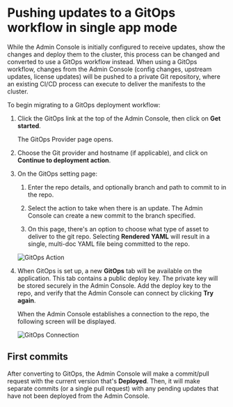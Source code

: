 # Pushing updates to a GitOps workflow in single app mode

While the Admin Console is initially configured to receive updates, show the changes and deploy them to the cluster, this process can be changed and converted to use a GitOps workflow instead.
When using a GitOps workflow, changes from the Admin Console (config changes, upstream updates, license updates) will be pushed to a private Git repository, where an existing CI/CD process can execute to deliver the manifests to the cluster.

To begin migrating to a GitOps deployment workflow:

1. Click the GitOps link at the top of the Admin Console, then click on **Get started**.

    The GitOps Provider page opens.

1. Choose the Git provider and hostname (if applicable), and click on **Continue to deployment action**.

1. On the GitOps setting page:

    1. Enter the repo details, and optionally branch and path to commit to in the repo.

    1. Select the action to take when there is an update. The Admin Console can create a new commit to the branch specified.

    1. On this page, there's an option to choose what type of asset to deliver to the git repo. Selecting **Rendered YAML** will result in a single, multi-doc YAML file being committed to the repo.

    ![GitOps Action](/images/gitops-action.png)

1. When GitOps is set up, a new **GitOps** tab will be available on the application. This tab contains a public deploy key. The private key will be stored securely in the Admin Console. Add the deploy key to the repo, and verify that the Admin Console can connect by clicking **Try again**.

    When the Admin Console establishes a connection to the repo, the following screen will be displayed.

    ![GitOps Connection](/images/gitops-connected.png)

## First commits

After converting to GitOps, the Admin Console will make a commit/pull request with the current version that's **Deployed**.
Then, it will make separate commits (or a single pull request) with any pending updates that have not been deployed from the Admin Console.
